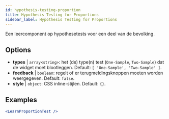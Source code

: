```yaml
---
id: hypothesis-testing-proportion
title: Hypothesis Testing for Proportions
sidebar_label: Hypothesis Testing for Proportions
---
```


Een leercomponent op hypothesetests voor een deel van de bevolking.

## Options

* __types__ | `array<string>`: het (de) type(n) test (`One-Sample`, `Two-Sample`) dat de widget moet blootleggen. Default: `[
  'One-Sample',
  'Two-Sample'
]`.
* __feedback__ | `boolean`: regelt of er terugmeldingsknoppen moeten worden weergegeven. Default: `false`.
* __style__ | `object`: CSS inline-stijlen. Default: `{}`.


## Examples

```jsx live
<LearnProportionTest />
```

